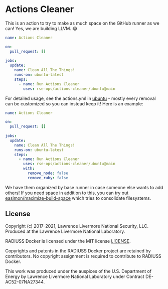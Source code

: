 # Actions Cleaner

This is an action to try to make as much space on the GitHub runner as we can!
Yes, we are building LLVM. 😂️

```yaml
name: Actions Cleaner

on: 
  pull_request: []
 
jobs:
  update:
    name: Clean All The Things!
    runs-on: ubuntu-latest
    steps:
      - name: Run Actions Cleaner
        uses: rse-ops/actions-cleaner/ubuntu@main
```

For detailed usage, see the actions.yml in [ubuntu](ubuntu) - mostly every removal can be customized so you
can instead keep it! Here is an example:


```yaml
name: Actions Cleaner

on: 
  pull_request: []
 
jobs:
  update:
    name: Clean All The Things!
    runs-on: ubuntu-latest
    steps:
      - name: Run Actions Cleaner
        uses: rse-ops/actions-cleaner/ubuntu@main
        with:
          remove_node: false
          remove_ruby: false
```

We have them organized by base runner in case someone
else wants to add others! If you need space in addition to this, you can try out
[easimon/maximize-build-space](https://github.com/easimon/maximize-build-space#how-it-works) which
tries to consolidate filesystems.


License
-------

Copyright (c) 2017-2021, Lawrence Livermore National Security, LLC. 
Produced at the Lawrence Livermore National Laboratory.

RADIUSS Docker is licensed under the MIT license [LICENSE](./LICENSE).

Copyrights and patents in the RADIUSS Docker project are retained by
contributors. No copyright assignment is required to contribute to RADIUSS
Docker.

This work was produced under the auspices of the U.S. Department of
Energy by Lawrence Livermore National Laboratory under Contract
DE-AC52-07NA27344.
